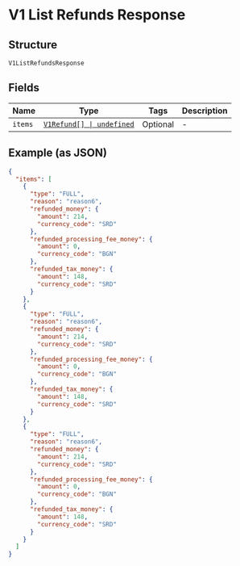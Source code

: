 
# V1 List Refunds Response

## Structure

`V1ListRefundsResponse`

## Fields

| Name | Type | Tags | Description |
|  --- | --- | --- | --- |
| `items` | [`V1Refund[] \| undefined`](../../doc/models/v1-refund.md) | Optional | - |

## Example (as JSON)

```json
{
  "items": [
    {
      "type": "FULL",
      "reason": "reason6",
      "refunded_money": {
        "amount": 214,
        "currency_code": "SRD"
      },
      "refunded_processing_fee_money": {
        "amount": 0,
        "currency_code": "BGN"
      },
      "refunded_tax_money": {
        "amount": 148,
        "currency_code": "SRD"
      }
    },
    {
      "type": "FULL",
      "reason": "reason6",
      "refunded_money": {
        "amount": 214,
        "currency_code": "SRD"
      },
      "refunded_processing_fee_money": {
        "amount": 0,
        "currency_code": "BGN"
      },
      "refunded_tax_money": {
        "amount": 148,
        "currency_code": "SRD"
      }
    },
    {
      "type": "FULL",
      "reason": "reason6",
      "refunded_money": {
        "amount": 214,
        "currency_code": "SRD"
      },
      "refunded_processing_fee_money": {
        "amount": 0,
        "currency_code": "BGN"
      },
      "refunded_tax_money": {
        "amount": 148,
        "currency_code": "SRD"
      }
    }
  ]
}
```

